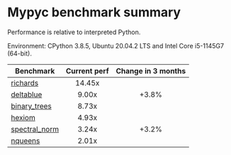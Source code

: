 # Mypyc benchmark summary

Performance is relative to interpreted Python.

Environment: CPython 3.8.5, Ubuntu 20.04.2 LTS and Intel Core i5-1145G7 (64-bit).

| Benchmark | Current perf | Change in 3 months |
| --- | :---: | :---: |
| [richards](benchmarks/richards.md) | 14.45x |  |
| [deltablue](benchmarks/deltablue.md) | 9.00x | +3.8% |
| [binary_trees](benchmarks/binary_trees.md) | 8.73x |  |
| [hexiom](benchmarks/hexiom.md) | 4.93x |  |
| [spectral_norm](benchmarks/spectral_norm.md) | 3.24x | +3.2% |
| [nqueens](benchmarks/nqueens.md) | 2.01x |  |
